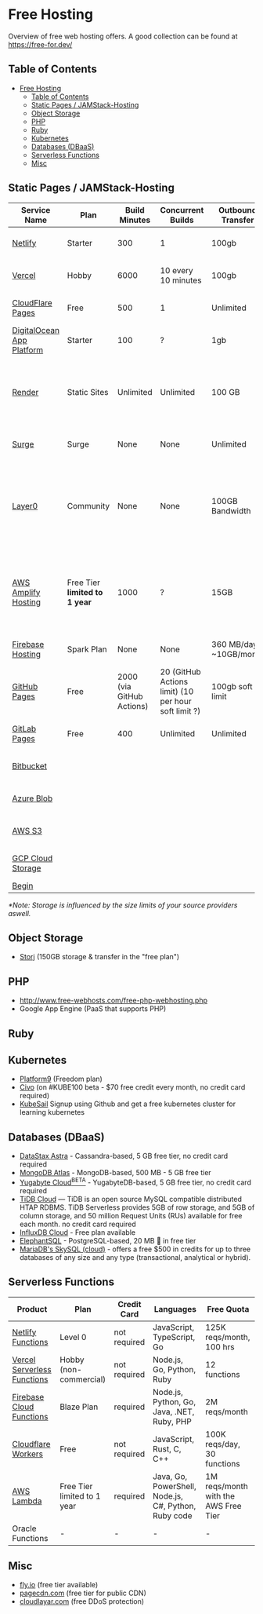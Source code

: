 # Free Hosting

Overview of free web hosting offers. A good collection can be found at https://free-for.dev/

## Table of Contents  
- [Free Hosting](#free-hosting)
  - [Table of Contents](#table-of-contents)
  - [Static Pages / JAMStack-Hosting](#static-pages--jamstack-hosting)
  - [Object Storage](#object-storage)
  - [PHP](#php)
  - [Ruby](#ruby)
  - [Kubernetes](#kubernetes)
  - [Databases (DBaaS)](#databases-dbaas)
  - [Serverless Functions](#serverless-functions)
  - [Misc](#misc)

## Static Pages / JAMStack-Hosting

|Service Name|Plan|Build Minutes|Concurrent Builds|Outbound Transfer|Storage*|Source Provider/Deployment|Number of Sites|Next pricing step/Month|Credit card required|
|---|---|---|---|---|---|---|---|---|---|
|[Netlify](https://www.netlify.com/)|Starter|300|1|100gb|Unlimited (?)|GitHub, GitLab, Bitbucket, CLI|Unlimited|19$, Pro, 3 concurrent builds, 1K build minutes|No credit card requirements|
|[Vercel](https://vercel.com/)|Hobby|6000|10 every 10 minutes|100gb|Unlimited (?)|GitHub, GitLab, Bitbucket and CLI|Unlimited|20$, Pro plan|No credit card requirements|
|[CloudFlare Pages](https://pages.cloudflare.com)|Free|500|1|Unlimited|Unlimited|GitHub ?|Unlimited|20$, 5 concurrent builds, 5K Build minutes|No credit card requirements|
|[DigitalOcean App Platform](https://www.digitalocean.com/products/app-platform/)|Starter|100|?|1gb|?|GitHub, GitLab|3|5$, 400 build minutes, 40gb outbound transfer|Yes, a credit card is required.|
|[Render](https://render.com/)|Static Sites|Unlimited|Unlimited|100 GB|Unlimited|GitHub, GitLab|Unlimited|100 GB/month bandwidth included at no cost. Additional bandwidth just $0.10/GB per month.|No credit card requirements|
|[Surge](https://surge.sh)|Surge|None|None|Unlimited|Unlimited|CLI, CI/CD|1|Surge Professional at 30$ with unlimited projects|No credit card requirements|
|[Layer0](https://www.layer0.co/)|Community|None|None|100GB Bandwidth|unlimited?|Github, CLI|1 custom domain|3 Custom Domain, 250GB Bandwidth, 5 Environments, 31 Edge Locations, 99.95% Uptime SLA, Real-Time RUM Analytics|No credit card requirements|
|[AWS Amplify Hosting](https://aws.amazon.com/amplify/hosting/)|Free Tier **limited to 1 year**|1000|?|15GB|5GB|?|?|Pay as you go: Build & Deploy $0.01 per build minute, Hosting $0.023 per GB stored /month, $0.15 per GB served|Yes, a credit card is required.|
|[Firebase Hosting](https://firebase.google.com/docs/hosting)|Spark Plan|None|None|360 MB/day / ~10GB/month|10GB|CLI, CI/CD|Limited ~10|$0.026/GB storage, $0.15/GB outbound transfer|Yes, a credit card is required.|
|[GitHub Pages](https://pages.github.com/)|Free|2000 (via GitHub Actions)|20 (GitHub Actions limit) (10 per hour soft limit ?)|100gb soft limit|1gb|GitHub|Unlimited (for public repositories only)|$4, GitHub Pro plan|No credit card requirements|
|[GitLab Pages](https://docs.gitlab.com/ee/user/project/pages/)|Free|400|Unlimited|Unlimited|10gb|GitLab|Unlimited|19$, Premium, 10K build minutes|No credit card requirements|
|[Bitbucket](https://support.atlassian.com/bitbucket-cloud/docs/publishing-a-website-on-bitbucket-cloud/)|||||||||No credit card requirements|
|[Azure Blob](https://azure.microsoft.com/en-us/services/storage/blobs/)|||||||||Yes, a credit card is required.|
|[AWS S3](https://aws.amazon.com/s3/)|||||||||Yes, a credit card is required.|
|[GCP Cloud Storage](https://cloud.google.com/storage)|||||||||Yes, a credit card is required.|
|[Begin](https://begin.com/)||||||||||

*\*Note: Storage is influenced by the size limits of your source providers aswell.*

## Object Storage

- [Storj](https://www.storj.io/) (150GB storage & transfer in the "free plan")

## PHP

- http://www.free-webhosts.com/free-php-webhosting.php
- Google App Engine (PaaS that supports PHP)

## Ruby


## Kubernetes

- [Platform9](https://platform9.com/) (Freedom plan)
- [Civo](https://www.civo.com) (on #KUBE100 beta - $70 free credit every month, no credit card required)
- [KubeSail](https://kubesail.com/deployments) Signup using Github and get a free kubernetes cluster for learning kubernetes

## Databases (DBaaS)

- [DataStax Astra](https://astra.datastax.com/) - Cassandra-based, 5 GB free tier, no credit card required
- [MongoDB Atlas](https://cloud.mongodb.com/) - MongoDB-based, 500 MB - 5 GB free tier
- [Yugabyte Cloud<sup>BETA</sup>](https://cloud.yugabyte.com/) - YugabyteDB-based, 5 GB free tier, no credit card required
- [TiDB Cloud](https://en.pingcap.com/tidb-cloud/) — TiDB is an open source MySQL compatible distributed HTAP RDBMS. TiDB Serverless provides 5GB of row storage, and 5GB of column storage, and 50 million Request Units (RUs) available for free each month. no credit card required
- [InfluxDB Cloud](https://cloud2.influxdata.com/) - Free plan available
- [ElephantSQL](https://www.elephantsql.com/) - PostgreSQL-based, 20 MB 🙂 in free tier
- [MariaDB's SkySQL (cloud)](https://mariadb.com/products/skysql/get-started/) - offers a free $500 in credits for up to three databases of any size and any type (transactional, analytical or hybrid).

## Serverless Functions

| Product | Plan | Credit Card | Languages | Free Quota |
| --- | --- | --- |  --- | --- |
| [Netlify Functions](https://www.netlify.com/products/functions/) | Level 0 | not required | JavaScript, TypeScript, Go | 125K reqs/month, 100 hrs |
| [Vercel Serverless Functions](https://vercel.com/docs/serverless-functions/introduction) | Hobby (non-commercial) | not required | Node.js, Go, Python, Ruby | 12 functions |
| [Firebase Cloud Functions](https://firebase.google.com/products/functions) | Blaze Plan | required | Node.js, Python, Go, Java, .NET, Ruby, PHP | 2M reqs/month |
| [Cloudflare Workers](https://workers.cloudflare.com/) | Free | not required | JavaScript, Rust, C, C++ | 100K reqs/day, 30 functions |
| [AWS Lambda](https://aws.amazon.com/lambda/) | Free Tier limited to 1 year | required | Java, Go, PowerShell, Node.js, C#, Python, Ruby code | 1M reqs/month with the AWS Free Tier |
| Oracle Functions | - | - | - | - |

## Misc
- [fly.io](https://fly.io/) (free tier available)
- [pagecdn.com](https://pagecdn.com/) (free tier for public CDN)
- [cloudlayar.com](https://cloudlayar.com/) (free DDoS protection)
